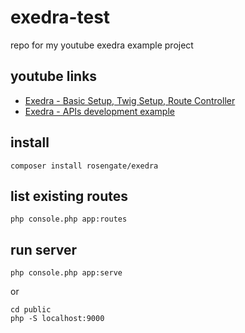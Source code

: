 # exedra-test
repo for my youtube exedra example project

## youtube links
- [Exedra - Basic Setup, Twig Setup, Route Controller](https://www.youtube.com/watch?v=NumoGb4Mjh0)
- [Exedra - APIs development example](https://www.youtube.com/watch?v=iCe2_sx6go0)

## install
`composer install rosengate/exedra`

## list existing routes
`php console.php app:routes`

## run server
`php console.php app:serve`

or
```
cd public
php -S localhost:9000
```
